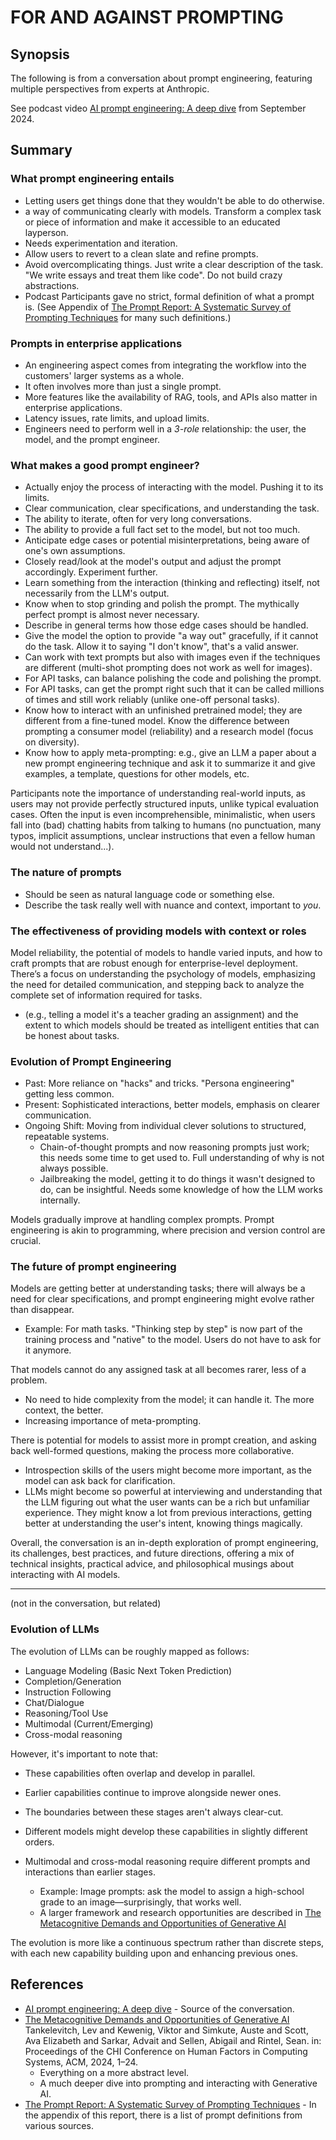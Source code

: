 # FOR AND AGAINST PROMPTING

## Synopsis

The following is from a conversation about prompt engineering, featuring multiple perspectives from experts at Anthropic.

See podcast video [AI prompt engineering: A deep dive](https://www.youtube.com/watch?v=T9aRN5JkmL8) from September 2024.

## Summary

### What prompt engineering entails

- Letting users get things done that they wouldn't be able to do otherwise.
- a way of communicating clearly with models. Transform a complex task or piece of information and make it accessible to an educated layperson.
- Needs experimentation and iteration.
- Allow users to revert to a clean slate and refine prompts.
- Avoid overcomplicating things. Just write a clear description of the task. "We write essays and treat them like code".  Do not build crazy abstractions.
- Podcast Participants gave no strict, formal definition of what a prompt is. (See Appendix of [The Prompt Report: A Systematic Survey of Prompting Techniques](https://arxiv.org/abs/2406.06608) for many such definitions.)

### Prompts in enterprise applications

- An engineering aspect comes from integrating the workflow into the customers' larger systems as a whole.
- It often involves more than just a single prompt.
- More features like the availability of RAG, tools, and APIs also matter in enterprise applications.
- Latency issues, rate limits, and upload limits.
- Engineers need to perform well in a _3-role_ relationship: the user, the model, and the prompt engineer.

### What makes a good prompt engineer?

- Actually enjoy the process of interacting with the model. Pushing it to its limits.
- Clear communication, clear specifications, and understanding the task.
- The ability to iterate, often for very long conversations.
- The ability to provide a full fact set to the model, but not too much.
- Anticipate edge cases or potential misinterpretations, being aware of one's own assumptions.
- Closely read/look at the model's output and adjust the prompt accordingly. Experiment further.
- Learn something from the interaction (thinking and reflecting) itself, not necessarily from the LLM's output.
- Know when to stop grinding and polish the prompt. The mythically perfect prompt is almost never necessary.
- Describe in general terms how those edge cases should be handled.
- Give the model the option to provide "a way out" gracefully, if it cannot do the task. Allow it to saying "I don't know", that's a valid answer.
- Can work with text prompts but also with images even if the techniques are different (multi-shot prompting does not work as well for images).
- For API tasks, can balance polishing the code and polishing the prompt.
- For API tasks, can get the prompt right such that it can be called millions of times and still work reliably (unlike one-off personal tasks).
- Know how to interact with an unfinished pretrained model; they are different from a fine-tuned model. Know the difference between prompting a consumer model (reliability) and a research model (focus on diversity).
- Know how to apply meta-prompting: e.g., give an LLM a paper about a new prompt engineering technique and ask it to summarize it and give examples, a template, questions for other models, etc.

Participants note the importance of understanding real-world inputs, as users may not provide perfectly structured inputs, unlike typical evaluation cases. Often the input is even incomprehensible, minimalistic, when users fall into (bad) chatting habits from talking to humans (no punctuation, many typos, implicit assumptions, unclear instructions that even a fellow human would not understand...).

### The nature of prompts

- Should be seen as natural language code or something else.
- Describe the task really well with nuance and context, important to _you_.

### The effectiveness of providing models with context or roles

Model reliability, the potential of models to handle varied inputs, and how to craft prompts that are robust enough for enterprise-level deployment. There’s a focus on understanding the psychology of models, emphasizing the need for detailed communication, and stepping back to analyze the complete set of information required for tasks.

- (e.g., telling a model it's a teacher grading an assignment) and the extent to which models should be treated as intelligent entities that can be honest about tasks.

### Evolution of Prompt Engineering

- Past: More reliance on "hacks" and tricks. "Persona engineering" getting less common.
- Present: Sophisticated interactions, better models, emphasis on clearer communication.
- Ongoing Shift: Moving from individual clever solutions to structured, repeatable systems.
  - Chain-of-thought prompts and now reasoning prompts just work; this needs some time to get used to. Full understanding of why is not always possible.
  - Jailbreaking the model, getting it to do things it wasn't designed to do, can be insightful. Needs some knowledge of how the LLM works internally.

Models gradually improve at handling complex prompts. Prompt engineering is akin to programming, where precision and version control are crucial.

### The future of prompt engineering

Models are getting better at understanding tasks; there will always be a need for clear specifications, and prompt engineering might evolve rather than disappear.

- Example: For math tasks. "Thinking step by step" is now part of the training process and "native" to the model. Users do not have to ask for it anymore.

That models cannot do any assigned task at all becomes rarer, less of a problem.

- No need to hide complexity from the model; it can handle it. The more context, the better.
- Increasing importance of meta-prompting.

There is potential for models to assist more in prompt creation, and asking back well-formed questions, making the process more collaborative.

- Introspection skills of the users might become more important, as the model can ask back for clarification.
- LLMs might become so powerful at interviewing and understanding that the LLM figuring out what the user wants can be a rich but unfamiliar experience. They might know a lot from previous interactions, getting better at understanding the user's intent, knowing things magically.

Overall, the conversation is an in-depth exploration of prompt engineering, its challenges, best practices, and future directions, offering a mix of technical insights, practical advice, and philosophical musings about interacting with AI models.

--------------------------------------------

(not in the conversation, but related)

### Evolution of LLMs

The evolution of LLMs can be roughly mapped as follows:

- Language Modeling (Basic Next Token Prediction)
- Completion/Generation
- Instruction Following
- Chat/Dialogue
- Reasoning/Tool Use
- Multimodal (Current/Emerging)
- Cross-modal reasoning

However, it's important to note that:

- These capabilities often overlap and develop in parallel.
- Earlier capabilities continue to improve alongside newer ones.
- The boundaries between these stages aren't always clear-cut.
- Different models might develop these capabilities in slightly different orders.

- Multimodal and cross-modal reasoning require different prompts and interactions than earlier stages.
  - Example: Image prompts: ask the model to assign a high-school grade to an image—surprisingly, that works well.
  - A larger framework and research opportunities are described in [The Metacognitive Demands and Opportunities of Generative AI](https://arxiv.org/abs/2312.10893)
  
The evolution is more like a continuous spectrum rather than discrete steps, with each new capability building upon and enhancing previous ones.

## References

- [AI prompt engineering: A deep dive](https://www.youtube.com/watch?v=T9aRN5JkmL8) - Source of the conversation.
- [The Metacognitive Demands and Opportunities of Generative AI](https://arxiv.org/abs/2312.10893) Tankelevitch, Lev and Kewenig, Viktor and Simkute, Auste and Scott, Ava Elizabeth and Sarkar, Advait and Sellen, Abigail and Rintel, Sean. in: Proceedings of the CHI Conference on Human Factors in Computing Systems, ACM, 2024, 1–24.
  - Everything on a more abstract level.
  - A much deeper dive into prompting and interacting with Generative AI.
- [The Prompt Report: A Systematic Survey of Prompting Techniques](https://arxiv.org/abs/2406.06608) - In the appendix of this report, there is a list of prompt definitions from various sources.
